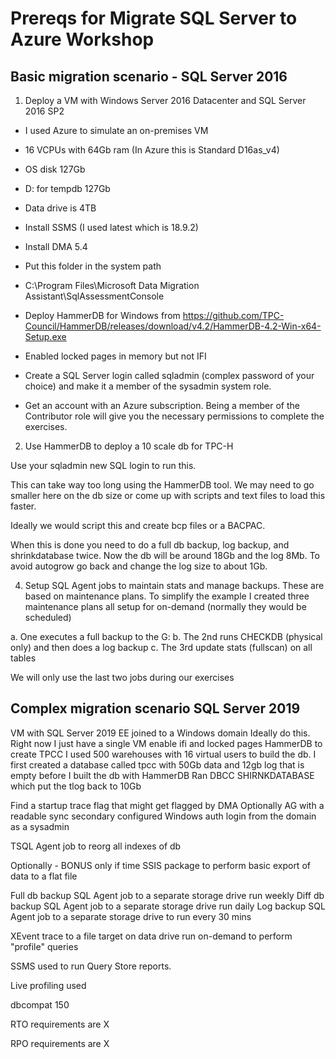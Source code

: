 # Prereqs for Migrate SQL Server to Azure Workshop

## Basic migration scenario  - SQL Server 2016

1. Deploy a VM with Windows Server 2016 Datacenter and SQL Server 2016 SP2

- I used Azure to simulate an on-premises VM
- 16 VCPUs with 64Gb ram (In Azure this is Standard D16as_v4)
- OS disk 127Gb
- D: for tempdb 127Gb
- Data drive is 4TB
- Install SSMS (I used latest which is 18.9.2)
- Install DMA 5.4
- Put this folder in the system path
- C:\Program Files\Microsoft Data Migration Assistant\SqlAssessmentConsole

- Deploy HammerDB for Windows from https://github.com/TPC-Council/HammerDB/releases/download/v4.2/HammerDB-4.2-Win-x64-Setup.exe
- Enabled locked pages in memory but not IFI
- Create a SQL Server login called sqladmin (complex password of your choice) and make it a member of the sysadmin system role.
- Get an account with an Azure subscription. Being a member of the Contributor role will give you the necessary permissions to complete the exercises.

2. Use HammerDB to deploy a 10 scale db for TPC-H

Use your sqladmin new SQL login to run this.

This can take way too long using the HammerDB tool. We may need to go smaller here on the db size or come up with scripts and text files to load this faster.

Ideally we would script this and create bcp files or a BACPAC.

When this is done you need to do a full db backup, log backup, and shrinkdatabase twice. Now the db will be around 18Gb and the log 8Mb. To avoid autogrow go back and change the log size to about 1Gb.

4. Setup SQL Agent jobs to maintain stats and manage backups. These are based on maintenance plans. To simplify the example I created three maintenance plans all setup for on-demand (normally they would be scheduled)

a. One executes a full backup to the G:
b. The 2nd runs CHECKDB (physical only) and then does a log backup
c. The 3rd update stats (fullscan) on all tables

We will only use the last two jobs during our exercises

## Complex migration scenario SQL Server 2019

VM with SQL Server 2019 EE joined to a Windows domain
    Ideally do this. Right now I just have a single VM
enable ifi and locked pages
HammerDB to create TPCC
    I used 500 warehouses with 16 virtual users to build the db. I first created a database called tpcc with 50Gb data and 12gb log that is empty before I built the db with  HammerDB
    Ran DBCC SHIRNKDATABASE which put the tlog back to 10Gb

Find a startup trace flag that might get flagged by DMA
Optionally
    AG with a readable sync secondary configured
    Windows auth login from the domain as a sysadmin

TSQL Agent job to reorg all indexes of db

Optionally - BONUS only if time
    SSIS package to perform basic export of data to a flat file

Full db backup SQL Agent job to a separate storage drive run weekly
Diff db backup SQL Agent job to a separate storage drive run daily
Log backup SQL Agent job to a separate storage drive to run every 30 mins

XEvent trace to a file target on data drive run on-demand to perform 
"profile" queries

SSMS used to run Query Store reports.

Live profiling used

dbcompat 150

RTO requirements are X

RPO requirements are X